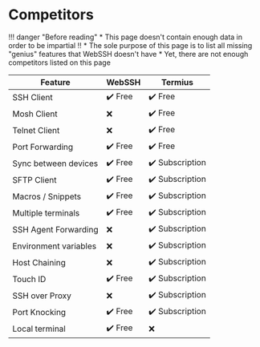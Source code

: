 # Competitors

!!! danger "Before reading"
    * This page doesn't contain enough data in order to be impartial :bangbang:
    * The sole purpose of this page is to list all missing "genius" features that WebSSH doesn't have
    * Yet, there are not enough competitors listed on this page

| Feature | WebSSH | Termius |
| --- | --- | --- |
| SSH Client | :heavy_check_mark: Free | :heavy_check_mark: Free |
| Mosh Client | :x: | :heavy_check_mark: Free |
| Telnet Client | :x: | :heavy_check_mark: Free |
| Port Forwarding | :heavy_check_mark: Free | :heavy_check_mark: Free |
| Sync between devices | :heavy_check_mark: Free | :heavy_check_mark: Subscription |
| SFTP Client | :heavy_check_mark: Free | :heavy_check_mark: Subscription |
| Macros / Snippets | :heavy_check_mark: Free | :heavy_check_mark: Subscription |
| Multiple terminals | :heavy_check_mark: Free | :heavy_check_mark: Subscription |
| SSH Agent Forwarding | :x: | :heavy_check_mark: Subscription |
| Environment variables | :x: | :heavy_check_mark: Subscription |
| Host Chaining | :x: | :heavy_check_mark: Subscription |
| Touch ID | :heavy_check_mark: Free | :heavy_check_mark: Subscription |
| SSH over Proxy | :x: | :heavy_check_mark: Subscription |
| Port Knocking | :heavy_check_mark: Free | :heavy_check_mark: Subscription |
| Local terminal | :heavy_check_mark: Free | :x: |